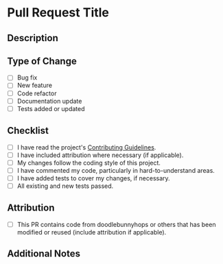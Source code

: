 # Pull Request Title
<!--
Provide a clear and concise title for your pull request. Example:
"Added Feature X" or "Fixed bug in Feature Y"
-->

## Description
<!--
Please describe the changes made in this PR. Include why the change was made and any relevant issue numbers (e.g., fixes #123).
-->

## Type of Change
<!--
What type of change does this pull request introduce? Mark the type(s) that are relevant.
-->
- [ ] Bug fix
- [ ] New feature
- [ ] Code refactor
- [ ] Documentation update
- [ ] Tests added or updated

## Checklist
<!--
Ensure the PR follows the standards of the project. Check all that apply.
-->
- [ ] I have read the project's [Contributing Guidelines](CONTRIBUTING.md).
- [ ] I have included attribution where necessary (if applicable).
- [ ] My changes follow the coding style of this project.
- [ ] I have commented my code, particularly in hard-to-understand areas.
- [ ] I have added tests to cover my changes, if necessary.
- [ ] All existing and new tests passed.

## Attribution
<!--
If you reused code or made significant modifications based on existing work, mention the original author. Example:
"Code adapted from doodlebunnyhops (https://github.com/doodlebunnyhops)"
-->
- [ ] This PR contains code from doodlebunnyhops or others that has been modified or reused (include attribution if applicable).

## Additional Notes
<!--
If you have any additional context or information about this PR, include it here. If not, you can remove this section.
